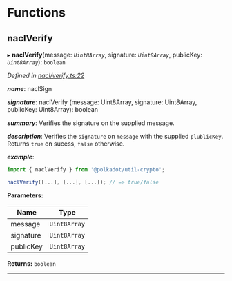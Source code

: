 

# Functions

<a id="naclverify"></a>

##  naclVerify

▸ **naclVerify**(message: *`Uint8Array`*, signature: *`Uint8Array`*, publicKey: *`Uint8Array`*): `boolean`

*Defined in [nacl/verify.ts:22](https://github.com/polkadot-js/common/blob/7919b34/packages/util-crypto/src/nacl/verify.ts#L22)*

*__name__*: naclSign

*__signature__*: naclVerify (message: Uint8Array, signature: Uint8Array, publicKey: Uint8Array): boolean

*__summary__*: Verifies the signature on the supplied message.

*__description__*: Verifies the `signature` on `message` with the supplied `plublicKey`. Returns `true` on sucess, `false` otherwise.

*__example__*:   

```javascript
import { naclVerify } from '@polkadot/util-crypto';

naclVerify([...], [...], [...]); // => true/false
```

**Parameters:**

| Name | Type |
| ------ | ------ |
| message | `Uint8Array` |
| signature | `Uint8Array` |
| publicKey | `Uint8Array` |

**Returns:** `boolean`

___


